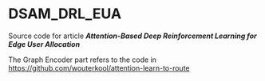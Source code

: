 # DSAM_DRL_EUA

Source code for article **_Attention-Based Deep Reinforcement Learning for Edge User Allocation_**

The Graph Encoder part refers to the code in https://github.com/wouterkool/attention-learn-to-route
